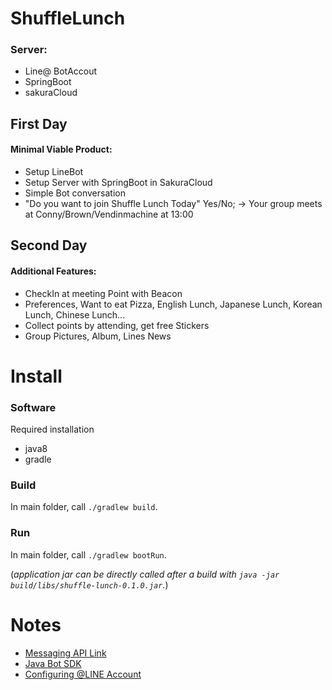 # ShuffleLunch

### Server:
 - Line@ BotAccout
 - SpringBoot
 - sakuraCloud

## First Day
#### Minimal Viable Product:
 - Setup LineBot
 - Setup Server with SpringBoot in SakuraCloud
 - Simple Bot conversation
 - "Do you want to join Shuffle Lunch Today" Yes/No; -> Your group meets at Conny/Brown/Vendinmachine at 13:00

## Second Day
#### Additional Features:
 - CheckIn at meeting Point with Beacon 
 - Preferences, Want to eat Pizza, English Lunch, Japanese Lunch, Korean Lunch, Chinese Lunch...
 - Collect points by attending, get free Stickers 
 - Group Pictures, Album, Lines News 

# Install
### Software
Required installation
 - java8
 - gradle
 
### Build
In main folder, call `./gradlew build`.

### Run
In main folder, call `./gradlew bootRun`.

(_application jar can be directly called after a build with `java -jar build/libs/shuffle-lunch-0.1.0.jar`._)

# Notes

 - [Messaging API Link](https://devdocs.line.me/en/?java#messaging-api)
 - [Java Bot SDK](https://github.com/line/line-bot-sdk-java)
 - [Configuring @LINE Account](https://developers.line.me/messaging-api/getting-started) 

